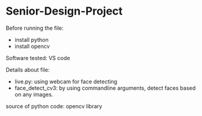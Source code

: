 # Senior-Design-Project

Before running the file:
- install python
- install opencv

Software tested: VS code

Details about file:
- live.py: using webcam for face detecting
- face_detect_cv3: by using commandline arguments, detect faces based on any images.

source of python code: opencv library
